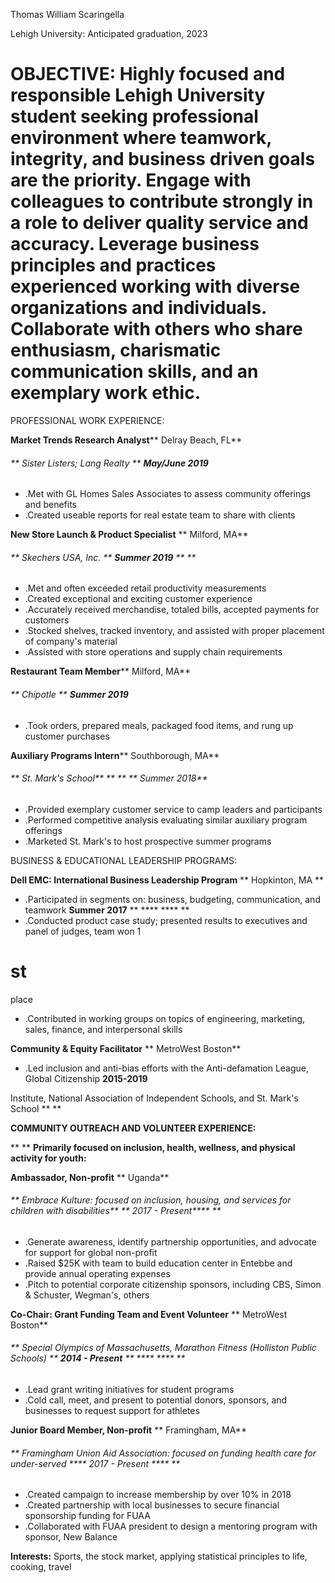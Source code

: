 Thomas William Scaringella

Lehigh University:  Anticipated graduation, 2023

# OBJECTIVE:  Highly focused and responsible Lehigh University student seeking professional environment where teamwork, integrity, and business driven goals are the priority. Engage with colleagues to contribute strongly in a role to deliver quality service and accuracy. Leverage business principles and practices experienced working with diverse organizations and individuals. Collaborate with others who share enthusiasm, charismatic communication skills, and an exemplary work ethic.

PROFESSIONAL WORK EXPERIENCE:

**Market Trends Research Analyst****                     Delray Beach, FL**

###### **        Sister Listers; Lang Realty                                                                                                                                  **  **May/June 2019**

- .Met with GL Homes Sales Associates to assess community offerings and benefits
- .Created useable reports for real estate team to share with clients

**New Store Launch &amp; Product Specialist**  **                                                                                                                     Milford, MA**

###### **        Skechers USA, Inc.                                                                                                                                                **  **Summer 2019**  **                                                                                                   **

- .Met and often exceeded retail productivity measurements
- .Created exceptional and exciting customer experience
- .Accurately received merchandise, totaled bills, accepted payments for customers
- .Stocked shelves, tracked inventory, and assisted with proper placement of company&#39;s material
- .Assisted with store operations and supply chain requirements

**Restaurant Team Member****                             Milford, MA**

###### **        Chipotle                                                                                                                                                                  **  **Summer 2019**

- .Took orders, prepared meals, packaged food items, and rung up customer purchases

**Auxiliary Programs Intern****                  Southborough, MA**

###### **        St. Mark&#39;s School**  **               **  **                                                                                                                       Summer 2018**

- .Provided exemplary customer service to camp leaders and participants
- .Performed competitive analysis evaluating similar auxiliary program offerings
- .Marketed St. Mark&#39;s to host prospective summer programs

BUSINESS &amp; EDUCATIONAL LEADERSHIP PROGRAMS:

**Dell EMC: International Business Leadership Program**  **                                                                                      Hopkinton, MA                                                                                                                                  **

- .Participated in segments on: business, budgeting, communication, and teamwork                                   **Summer 2017**  **                                                                               ****                                                                                                 ****                                                                                                                                                              **
- .Conducted product case study; presented results to executives and panel of judges, team won 1
# st
 place
- .Contributed in working groups on topics of engineering, marketing, sales, finance, and interpersonal skills

**Community &amp; Equity Facilitator**  **                                                                                                                       MetroWest Boston**

- .Led inclusion and anti-bias efforts with the Anti-defamation League, Global Citizenship                             **2015-2019**

Institute, National Association of Independent Schools, and St. Mark&#39;s School         **                                                     **

**COMMUNITY OUTREACH AND VOLUNTEER EXPERIENCE:**

**                         **  **Primarily focused on inclusion, health, wellness, and physical activity for youth:**

**Ambassador, Non-profit**  **                                                                                                                                                        Uganda**

###### **        Embrace Kulture: focused on inclusion, housing, and services for children with disabilities**  **                          2017 - Present****                                                                                                                          **

- .Generate awareness, identify partnership opportunities, and advocate for support for global non-profit
- .Raised $25K with team to build education center in Entebbe and provide annual operating expenses
- .Pitch to potential corporate citizenship sponsors, including CBS, Simon &amp; Schuster, Wegman&#39;s, others

**Co-Chair: Grant Funding Team and Event Volunteer**  **                                                                                   MetroWest Boston**

###### **        Special Olympics of Massachusetts, Marathon Fitness (Holliston Public Schools)                                          **  **2014 - Present**  **                                                                                     ****                       ****                                             **

- .Lead grant writing initiatives for student programs
- .Cold call, meet, and present to potential donors, sponsors, and businesses to request support for athletes

**Junior Board Member, Non-profit**  **                                                                                                                     Framingham, MA**

###### **         Framingham Union Aid Association: focused on funding health care for under-served                                **** 2017 - Present ****                                                                                            **

- .Created campaign to increase membership by over 10% in 2018
- .Created partnership with local businesses to secure financial sponsorship funding for FUAA
- .Collaborated with FUAA president to design a mentoring program with sponsor, New Balance

**Interests:** Sports, the stock market, applying statistical principles to life, cooking, travel
